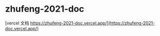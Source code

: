 # zhufeng-2021-doc



[vercel 文档 https://zhufeng-2021-doc.vercel.app/](https://zhufeng-2021-doc.vercel.app/)
